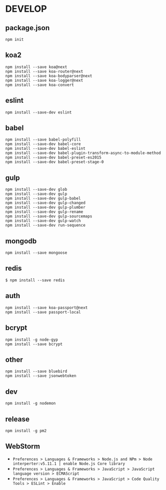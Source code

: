 # DEVELOP

## package.json

```shell
npm init
```

## koa2

```
npm install --save koa@next
npm install --save koa-router@next
npm install --save koa-bodyparser@next
npm install --save koa-logger@next
npm install --save koa-convert
```

## eslint

```
npm install --save-dev eslint
```

## babel

```
npm install --save babel-polyfill
npm install --save-dev babel-core
npm install --save-dev babel-eslint
npm install --save-dev babel-plugin-transform-async-to-module-method
npm install --save-dev babel-preset-es2015
npm install --save-dev babel-preset-stage-0
```

## gulp

```
npm install --save-dev glob
npm install --save-dev gulp
npm install --save-dev gulp-babel 
npm install --save-dev gulp-changed
npm install --save-dev gulp-plumber
npm install --save-dev gulp-rename
npm install --save-dev gulp-sourcemaps
npm install --save-dev gulp-watch
npm install --save-dev run-sequence
```

## mongodb

```
npm install --save mongoose
```

## redis

```
$ npm install --save redis
```

## auth

```
npm install --save koa-passport@next
npm install --save passport-local
```

## bcrypt

```
npm install -g node-gyp
npm install --save bcrypt
```

## other

```
npm install --save bluebird
npm install --save jsonwebtoken
```

## dev

```shell
npm install -g nodemon
```

## release

```
npm install -g pm2
```

## WebStorm

* `Preferences > Languages & Frameworks > Node.js and NPm > Node interperter:v5.11.1 | enable Node.js Core library`
* `Preferences > Languages & Frameworks > JavaScript > JavaScript language version > ECMAScript`
* `Preferences > Languages & Frameworks > JavaScript > Code Quality Tools > ESLint > Enable`
